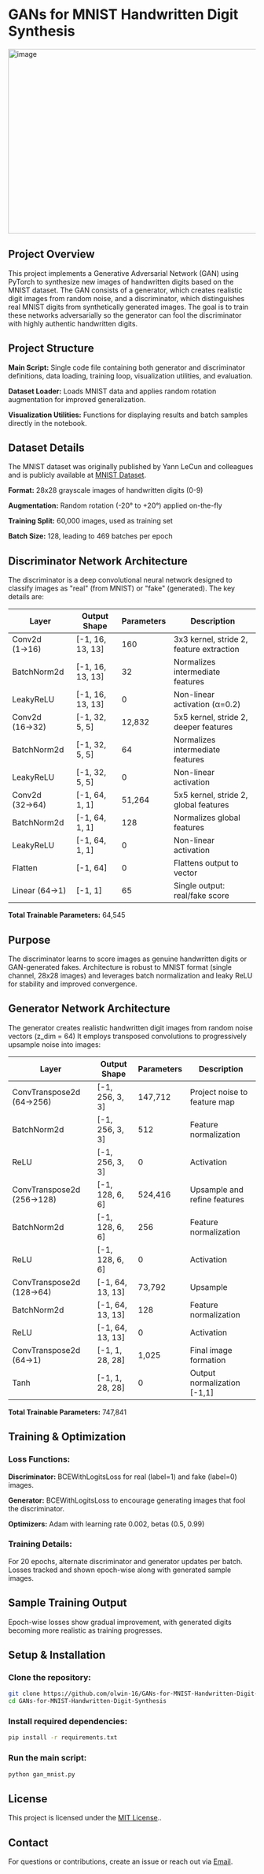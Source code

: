 # GANs for MNIST Handwritten Digit Synthesis

<img width="860" height="375" alt="image" src="https://github.com/user-attachments/assets/5fbd439e-a893-40bc-9966-459372135ace" />

## Project Overview

This project implements a Generative Adversarial Network (GAN) using PyTorch to synthesize new images of handwritten digits based on the MNIST dataset. The GAN consists of a generator, which creates realistic digit images from random noise, and a discriminator, which distinguishes real MNIST digits from synthetically generated images. The goal is to train these networks adversarially so the generator can fool the discriminator with highly authentic handwritten digits.

## Project Structure

**Main Script:** Single code file containing both generator and discriminator definitions, data loading, training loop, visualization utilities, and evaluation.

**Dataset Loader:** Loads MNIST data and applies random rotation augmentation for improved generalization.

**Visualization Utilities:** Functions for displaying results and batch samples directly in the notebook.

## Dataset Details

The MNIST dataset was originally published by Yann LeCun and colleagues and is publicly available at [MNIST Dataset](http://yann.lecun.com/exdb/mnist/).

**Format:** 28x28 grayscale images of handwritten digits (0-9)

**Augmentation:** Random rotation (-20° to +20°) applied on-the-fly

**Training Split:** 60,000 images, used as training set

**Batch Size:** 128, leading to 469 batches per epoch

## Discriminator Network Architecture

The discriminator is a deep convolutional neural network designed to classify images as "real" (from MNIST) or "fake" (generated). The key details are:

| Layer          | Output Shape     | Parameters | Description                              |
|----------------|------------------|------------|------------------------------------------|
| Conv2d (1→16)  | [-1, 16, 13, 13] | 160        | 3x3 kernel, stride 2, feature extraction |
| BatchNorm2d    | [-1, 16, 13, 13] | 32         | Normalizes intermediate features         |
| LeakyReLU      | [-1, 16, 13, 13] | 0          | Non-linear activation (α=0.2)            |
| Conv2d (16→32) | [-1, 32, 5, 5]   | 12,832     | 5x5 kernel, stride 2, deeper features    |
| BatchNorm2d    | [-1, 32, 5, 5]   | 64         | Normalizes intermediate features         |
| LeakyReLU      | [-1, 32, 5, 5]   | 0          | Non-linear activation                    |
| Conv2d (32→64) | [-1, 64, 1, 1]   | 51,264     | 5x5 kernel, stride 2, global features    |
| BatchNorm2d    | [-1, 64, 1, 1]   | 128        | Normalizes global features               |
| LeakyReLU      | [-1, 64, 1, 1]   | 0          | Non-linear activation                    |
| Flatten        | [-1, 64]         | 0          | Flattens output to vector                |
| Linear (64→1)  | [-1, 1]          | 65         | Single output: real/fake score           |

**Total Trainable Parameters:** 64,545

## Purpose

The discriminator learns to score images as genuine handwritten digits or GAN-generated fakes.
Architecture is robust to MNIST format (single channel, 28x28 images) and leverages batch normalization and leaky ReLU for stability and improved convergence.

## Generator Network Architecture

The generator creates realistic handwritten digit images from random noise vectors (z_dim = 64)  It employs transposed convolutions to progressively upsample noise into images:

| Layer                     | Output Shape      | Parameters | Description                     |
|---------------------------|-------------------|------------|---------------------------------|
| ConvTranspose2d (64→256)  | [-1, 256, 3, 3]   | 147,712    | Project noise to feature map    |
| BatchNorm2d               | [-1, 256, 3, 3]   | 512        | Feature normalization           |
| ReLU                      | [-1, 256, 3, 3]   | 0          | Activation                      |
| ConvTranspose2d (256→128) | [-1, 128, 6, 6]   | 524,416    | Upsample and refine features    |
| BatchNorm2d               | [-1, 128, 6, 6]   | 256        | Feature normalization           |
| ReLU                      | [-1, 128, 6, 6]   | 0          | Activation                      |
| ConvTranspose2d (128→64)  | [-1, 64, 13, 13]  | 73,792     | Upsample                        |
| BatchNorm2d               | [-1, 64, 13, 13]  | 128        | Feature normalization           |
| ReLU                      | [-1, 64, 13, 13]  | 0          | Activation                      |
| ConvTranspose2d (64→1)    | [-1, 1, 28, 28]   | 1,025      | Final image formation           |
| Tanh                      | [-1, 1, 28, 28]   | 0          | Output normalization [-1,1]     |

**Total Trainable Parameters:** 747,841

## Training & Optimization

### Loss Functions:

**Discriminator:** BCEWithLogitsLoss for real (label=1) and fake (label=0) images.

**Generator:** BCEWithLogitsLoss to encourage generating images that fool the discriminator.

**Optimizers:** Adam with learning rate 0.002, betas (0.5, 0.99)

### Training Details:

For 20 epochs, alternate discriminator and generator updates per batch.
Losses tracked and shown epoch-wise along with generated sample images.

## Sample Training Output

Epoch-wise losses show gradual improvement, with generated digits becoming more realistic as training progresses.

## Setup & Installation

### Clone the repository:

```bash
git clone https://github.com/olwin-16/GANs-for-MNIST-Handwritten-Digit-Synthesis.git
cd GANs-for-MNIST-Handwritten-Digit-Synthesis
```

### Install required dependencies:

```bash
pip install -r requirements.txt
```

### Run the main script:

```bash
python gan_mnist.py
```

## License

This project is licensed under the [MIT License](LICENSE)..

## Contact

For questions or contributions, create an issue or reach out via [Email](mailto:olwinchristian1626@gmail.com).
